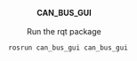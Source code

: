 <p align="center">
  <b>CAN_BUS_GUI</b>
  <br></br>
  Run the rqt package</br>
  <code>
  rosrun can_bus_gui can_bus_gui
  </code>
</p>
